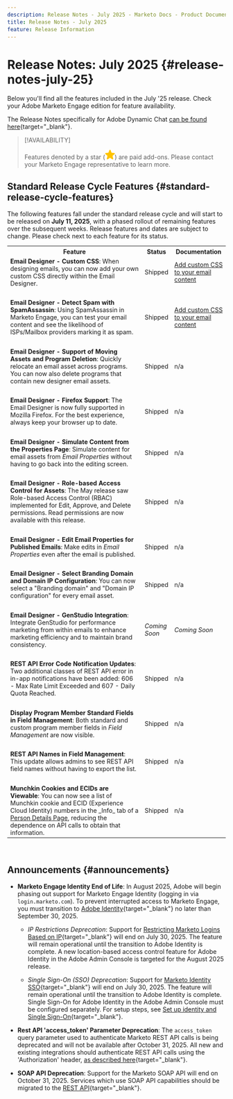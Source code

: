 ```yaml
---
description: Release Notes - July 2025 - Marketo Docs - Product Documentation
title: Release Notes - July 2025
feature: Release Information
---
```

# Release Notes: July 2025 {#release-notes-july-25}

Below you'll find all the features included in the July '25 release. Check your Adobe Marketo Engage edition for feature availability.

The Release Notes specifically for Adobe Dynamic Chat [can be found here](/help/marketo/release-notes/dynamic-chat.md){target="_blank"}.

>[!AVAILABILITY]
>
>Features denoted by a star (![star](assets/yellow-star.png)) are paid add-ons. Please contact your Marketo Engage representative to learn more.

## Standard Release Cycle Features {#standard-release-cycle-features}

The following features fall under the standard release cycle and will start to be released on **July 11, 2025**, with a phased rollout of remaining features over the subsequent weeks. Release features and dates are subject to change. Please check next to each feature for its status.

<table style="table-layout:auto">
 <tbody>
 <tr>
   <th style="width:65%">Feature</th>
   <th style="width:10%">Status</th>
   <th style="width:25%">Documentation</th>
  </tr>
  <tr>
   <td><strong>Email Designer - Custom CSS</strong>: When designing emails, you can now add your own custom CSS directly within the Email Designer.</td>
   <td>Shipped</td>
   <td><a href="/help/marketo/product-docs/email-marketing/email-designer/custom-css.md">Add custom CSS to your email content</a></td>
  </tr>
  <tr>
   <td>&nbsp;</td>
   <td>&nbsp;</td>
   <td>&nbsp;</td>
  </tr>
  <tr>
   <td><strong>Email Designer - Detect Spam with SpamAssassin</strong>: Using SpamAssassin in Marketo Engage, you can test your email content and see the likelihood of ISPs/Mailbox providers marking it as spam.</td>
   <td>Shipped</td>
   <td><a href="/help/marketo/product-docs/email-marketing/email-designer/spam-report.md">Add custom CSS to your email content</a></td>
  </tr>
  <tr>
   <td>&nbsp;</td>
   <td>&nbsp;</td>
   <td>&nbsp;</td>
  </tr>
  <tr>
   <td><strong>Email Designer - Support of Moving Assets and Program Deletion</strong>: Quickly relocate an email asset across programs. You can now also delete programs that contain new designer email assets.</td>
   <td>Shipped</td>
   <td>n/a</td>
  </tr>
  <tr>
   <td>&nbsp;</td>
   <td>&nbsp;</td>
   <td>&nbsp;</td>
  </tr>
  <tr>
   <td><strong>Email Designer - Firefox Support</strong>: The Email Designer is now fully supported in Mozilla Firefox. For the best experience, always keep your browser up to date.</td>
   <td>Shipped</td>
   <td>n/a</td>
  </tr>
  <tr>
   <td>&nbsp;</td>
   <td>&nbsp;</td>
   <td>&nbsp;</td>
  </tr>
  <tr>
   <td><strong>Email Designer - Simulate Content from the Properties Page</strong>: Simulate content for email assets from <i>Email Properties</i> without having to go back into the editing screen.</td>
   <td>Shipped</td>
   <td>n/a</td>
  </tr>
   <tr>
   <td>&nbsp;</td>
   <td>&nbsp;</td>
   <td>&nbsp;</td>
  </tr>
  <tr>
   <td><strong>Email Designer - Role-based Access Control for Assets</strong>: The May release saw Role-based Access Control (RBAC) implemented for Edit, Approve, and Delete permissions. Read permissions are now available with this release.</td>
   <td>Shipped</td>
   <td>n/a</td>
  </tr>
  <tr>
   <td>&nbsp;</td>
   <td>&nbsp;</td>
   <td>&nbsp;</td>
  </tr>
  <tr>
   <td><strong>Email Designer - Edit Email Properties for Published Emails</strong>: Make edits in <i>Email Properties</i> even after the email is published.</td>
   <td>Shipped</td>
   <td>n/a</td>
  </tr>
  <tr>
   <td>&nbsp;</td>
   <td>&nbsp;</td>
   <td>&nbsp;</td>
  </tr>
  <tr>
   <td><strong>Email Designer - Select Branding Domain and Domain IP Configuration</strong>: You can now select a "Branding domain" and "Domain IP configuration" for every email asset.</td>
   <td>Shipped</td>
   <td>n/a</td>
  </tr>
  <tr>
   <td>&nbsp;</td>
   <td>&nbsp;</td>
   <td>&nbsp;</td>
  </tr>
  <tr>
   <td><strong>Email Designer - GenStudio Integration</strong>: Integrate GenStudio for performance marketing from within emails to enhance marketing efficiency and to maintain brand consistency.</td>
   <td><i>Coming Soon</i></td>
   <td><i>Coming Soon</i></td>
  </tr>
  <tr>
   <td>&nbsp;</td>
   <td>&nbsp;</td>
   <td>&nbsp;</td>
  </tr>
  <tr>
   <td><strong>REST API Error Code Notification Updates</strong>: Two additional classes of REST API error in in-app notifications have been added: 606 - Max Rate Limit Exceeded and 607 - Daily Quota Reached.</td>
   <td>Shipped</td>
   <td>n/a</td>
  </tr>
  <tr>
   <td>&nbsp;</td>
   <td>&nbsp;</td>
   <td>&nbsp;</td>
  </tr>
  <tr>
   <td><strong>Display Program Member Standard Fields in Field Management</strong>: Both standard and custom program member fields in <i>Field Management</i> are now visible.</td>
   <td>Shipped</td>
   <td>n/a</td>
  </tr>
  <tr>
   <td>&nbsp;</td>
   <td>&nbsp;</td>
   <td>&nbsp;</td>
  </tr>
  <tr>
   <td><strong>REST API Names in Field Management</strong>: This update allows admins to see REST API field names without having to export the list.</td>
   <td>Shipped</td>
   <td>n/a</td>
  </tr>
  <tr>
   <td>&nbsp;</td>
   <td>&nbsp;</td>
   <td>&nbsp;</td>
  </tr>
  <tr>
   <td><strong>Munchkin Cookies and ECIDs are Viewable</strong>: You can now see a list of Munchkin cookie and ECID (Experience Cloud Identity) numbers in the _Info_ tab of a <a href="https://experienceleague.adobe.com/en/docs/marketo/using/product-docs/core-marketo-concepts/smart-lists-and-static-lists/managing-people-in-smart-lists/using-the-person-detail-page">Person Details Page</a>, reducing the dependence on API calls to obtain that information.</td>
   <td>Shipped</td>
   <td>n/a</td>
  </tr>
 </tbody>
</table>
<br/>

## Announcements {#announcements}

* **Marketo Engage Identity End of Life**: In August 2025, Adobe will begin phasing out support for Marketo Engage Identity (logging in via `login.marketo.com`). To prevent interrupted access to Marketo Engage, you must transition to [Adobe Identity](https://experienceleague.adobe.com/en/docs/marketo/using/product-docs/administration/marketo-with-adobe-identity/adobe-identity-management-overview){target="_blank"} no later than September 30, 2025.

  * _IP Restrictions Deprecation_: Support for [Restricting Marketo Logins Based on IP](https://experienceleague.adobe.com/en/docs/marketo/using/product-docs/administration/settings/restrict-marketo-logins-based-on-ip){target="_blank"} will end on July 30, 2025. The feature will remain operational until the transition to Adobe Identity is complete. A new location-based access control feature for Adobe Identity in the Adobe Admin Console is targeted for the August 2025 release.

  * _Single Sign-On (SSO) Deprecation_: Support for [Marketo Identity SSO](https://experienceleague.adobe.com/en/docs/marketo/using/product-docs/administration/additional-integrations/add-single-sign-on-to-a-portal){target="_blank"} will end on July 30, 2025. The feature will remain operational until the transition to Adobe Identity is complete. Single Sign-On for Adobe Identity in the Adobe Admin Console must be configured separately. For setup steps, see [Set up identity and Single Sign-On](https://helpx.adobe.com/enterprise/using/set-up-identity.html){target="_blank"}.

* **Rest API 'access_token' Parameter Deprecation**: The `access_token` query parameter used to authenticate Marketo REST API calls is being deprecated and will not be available after October 31, 2025. All new and existing integrations should authenticate REST API calls using the 'Authorization' header, [as described here](https://experienceleague.adobe.com/en/docs/marketo-developer/marketo/rest/authentication){target="_blank"}.

* **SOAP API Deprecation**: Support for the Marketo SOAP API will end on October 31, 2025. Services which use SOAP API capabilities should be migrated to the [REST API](https://experienceleague.adobe.com/en/docs/marketo-developer/marketo/rest/rest-api){target="_blank"}.
